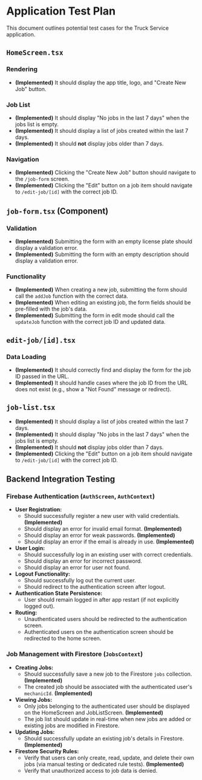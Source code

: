 # Application Test Plan

This document outlines potential test cases for the Truck Service application.

## `HomeScreen.tsx`

### Rendering
- **(Implemented)** It should display the app title, logo, and "Create New Job" button.

### Job List
- **(Implemented)** It should display "No jobs in the last 7 days" when the jobs list is empty.
- **(Implemented)** It should display a list of jobs created within the last 7 days.
- **(Implemented)** It should **not** display jobs older than 7 days.

### Navigation
- **(Implemented)** Clicking the "Create New Job" button should navigate to the `/job-form` screen.
- **(Implemented)** Clicking the "Edit" button on a job item should navigate to `/edit-job/[id]` with the correct job ID.

## `job-form.tsx` (Component)

### Validation
- **(Implemented)** Submitting the form with an empty license plate should display a validation error.
- **(Implemented)** Submitting the form with an empty description should display a validation error.

### Functionality
- **(Implemented)** When creating a new job, submitting the form should call the `addJob` function with the correct data.
- **(Implemented)** When editing an existing job, the form fields should be pre-filled with the job's data.
- **(Implemented)** Submitting the form in edit mode should call the `updateJob` function with the correct job ID and updated data.

## `edit-job/[id].tsx`

### Data Loading
- **(Implemented)** It should correctly find and display the form for the job ID passed in the URL.
- **(Implemented)** It should handle cases where the job ID from the URL does not exist (e.g., show a "Not Found" message or redirect).

## `job-list.tsx`

- **(Implemented)** It should display a list of jobs created within the last 7 days.
- **(Implemented)** It should display "No jobs in the last 7 days" when the jobs list is empty.
- **(Implemented)** It should **not** display jobs older than 7 days.
- **(Implemented)** Clicking the "Edit" button on a job item should navigate to `/edit-job/[id]` with the correct job ID.

## Backend Integration Testing

### Firebase Authentication (`AuthScreen`, `AuthContext`)
- **User Registration:**
  - Should successfully register a new user with valid credentials. **(Implemented)**
  - Should display an error for invalid email format. **(Implemented)**
  - Should display an error for weak passwords. **(Implemented)**
  - Should display an error if the email is already in use. **(Implemented)**
- **User Login:**
  - Should successfully log in an existing user with correct credentials.
  - Should display an error for incorrect password.
  - Should display an error for user not found.
- **Logout Functionality:**
  - Should successfully log out the current user.
  - Should redirect to the authentication screen after logout.
- **Authentication State Persistence:**
  - User should remain logged in after app restart (if not explicitly logged out).
- **Routing:**
  - Unauthenticated users should be redirected to the authentication screen.
  - Authenticated users on the authentication screen should be redirected to the home screen.

### Job Management with Firestore (`JobsContext`)
- **Creating Jobs:**
  - Should successfully save a new job to the Firestore `jobs` collection. **(Implemented)**
  - The created job should be associated with the authenticated user's `mechanicId`. **(Implemented)**
- **Viewing Jobs:**
  - Only jobs belonging to the authenticated user should be displayed on the HomeScreen and JobListScreen. **(Implemented)**
  - The job list should update in real-time when new jobs are added or existing jobs are modified in Firestore.
- **Updating Jobs:**
  - Should successfully update an existing job's details in Firestore. **(Implemented)**
- **Firestore Security Rules:**
  - Verify that users can only create, read, update, and delete their own jobs (via manual testing or dedicated rule tests). **(Implemented)**
  - Verify that unauthorized access to job data is denied.
